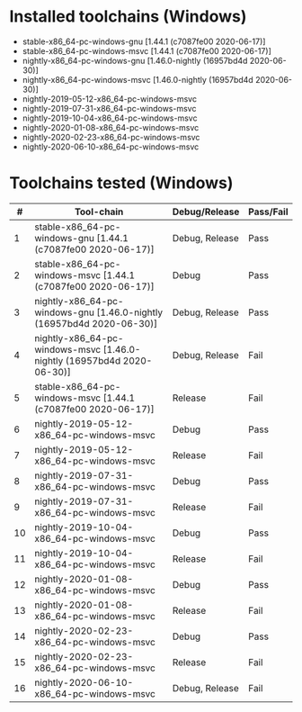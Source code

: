 # Installed toolchains (Windows)

- stable-x86_64-pc-windows-gnu [1.44.1 (c7087fe00 2020-06-17)]
- stable-x86_64-pc-windows-msvc [1.44.1 (c7087fe00 2020-06-17)]
- nightly-x86_64-pc-windows-gnu [1.46.0-nightly (16957bd4d 2020-06-30)]
- nightly-x86_64-pc-windows-msvc [1.46.0-nightly (16957bd4d 2020-06-30)]
- nightly-2019-05-12-x86_64-pc-windows-msvc
- nightly-2019-07-31-x86_64-pc-windows-msvc
- nightly-2019-10-04-x86_64-pc-windows-msvc
- nightly-2020-01-08-x86_64-pc-windows-msvc
- nightly-2020-02-23-x86_64-pc-windows-msvc
- nightly-2020-06-10-x86_64-pc-windows-msvc

# Toolchains tested (Windows)

| #  | Tool-chain                                                             | Debug/Release  | Pass/Fail |
|----|------------------------------------------------------------------------|----------------|-----------|
| 1  | stable-x86_64-pc-windows-gnu [1.44.1 (c7087fe00 2020-06-17)]           | Debug, Release | Pass      |
| 2  | stable-x86_64-pc-windows-msvc [1.44.1 (c7087fe00 2020-06-17)]          | Debug          | Pass      |
| 3  | nightly-x86_64-pc-windows-gnu [1.46.0-nightly (16957bd4d 2020-06-30)]  | Debug, Release | Pass      |
| 4  | nightly-x86_64-pc-windows-msvc [1.46.0-nightly (16957bd4d 2020-06-30)] | Debug, Release | Fail      |
| 5  | stable-x86_64-pc-windows-msvc [1.44.1 (c7087fe00 2020-06-17)]          | Release        | Fail      |
| 6  | nightly-2019-05-12-x86_64-pc-windows-msvc                              | Debug          | Pass      |
| 7  | nightly-2019-05-12-x86_64-pc-windows-msvc                              | Release        | Fail      |
| 8  | nightly-2019-07-31-x86_64-pc-windows-msvc                              | Debug          | Pass      |
| 9  | nightly-2019-07-31-x86_64-pc-windows-msvc                              | Release        | Fail      |
| 10 | nightly-2019-10-04-x86_64-pc-windows-msvc                              | Debug          | Pass      |
| 11 | nightly-2019-10-04-x86_64-pc-windows-msvc                              | Release        | Fail      |
| 12 | nightly-2020-01-08-x86_64-pc-windows-msvc                              | Debug          | Pass      |
| 13 | nightly-2020-01-08-x86_64-pc-windows-msvc                              | Release        | Fail      |
| 14 | nightly-2020-02-23-x86_64-pc-windows-msvc                              | Debug          | Pass      |
| 15 | nightly-2020-02-23-x86_64-pc-windows-msvc                              | Release        | Fail      |
| 16 | nightly-2020-06-10-x86_64-pc-windows-msvc                              | Debug, Release | Fail      |
